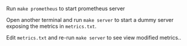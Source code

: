 
Run `make prometheus` to start prometheus server

Open another terminal and run `make server` to start a dummy server exposing the metrics in `metrics.txt`.

Edit `metrics.txt` and re-run `make server` to see view modified metrics..

